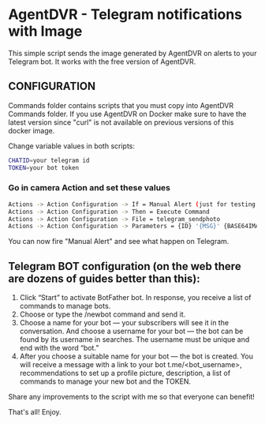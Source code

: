 # AgentDVR - Telegram notifications with Image

This simple script sends the image generated by AgentDVR on alerts to your Telegram bot.
It works with the free version of AgentDVR.

## CONFIGURATION

Commands folder contains scripts that you must copy into AgentDVR Commands folder.
If you use AgentDVR on Docker make sure to have the latest version since "curl" is not available on previous versions of this docker image.

Change variable values in both scripts:

```bash
CHATID=your telegram id
TOKEN=your bot token
```

### Go in camera Action and set these values

```bash
Actions -> Action Configuration -> If = Manual Alert (just for testing purposes)
Actions -> Action Configuration -> Then = Execute Command
Actions -> Action Configuration -> File = telegram_sendphoto
Actions -> Action Configuration -> Parameters = {ID} '{MSG}' {BASE64IMAGE}
```

You can now fire "Manual Alert" and see what happen on Telegram.

## Telegram BOT configuration (on the web there are dozens of guides better than this):

1) Click “Start” to activate BotFather bot. In response, you receive a list of commands to manage bots.
2) Choose or type the /newbot command and send it.
3) Choose a name for your bot — your subscribers will see it in the conversation. And choose a username for your bot — the bot can be found by its username in searches. The username must be unique and end with the word “bot.”
4) After you choose a suitable name for your bot — the bot is created. You will receive a message with a link to your bot t.me/<bot_username>, recommendations to set up a profile picture, description, a list of commands to manage your new bot and the TOKEN.

Share any improvements to the script with me so that everyone can benefit!

That's all! Enjoy.
